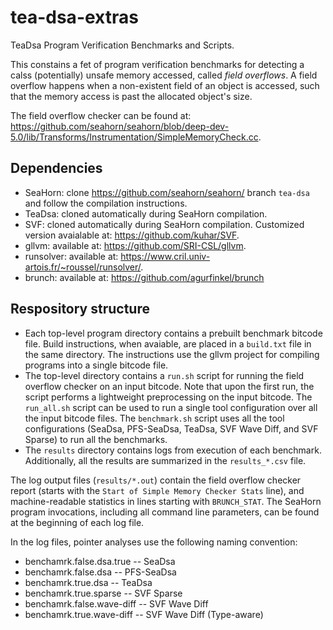 # tea-dsa-extras
TeaDsa Program Verification Benchmarks and Scripts.

This constains a fet of program verification benchmarks for detecting a calss (potentially) unsafe memory accessed,
called *field overflows*. A field overflow happens when a non-existent field of an object is accessed, such that the
memory access is past the allocated object's size.

The field overflow checker can be found at: https://github.com/seahorn/seahorn/blob/deep-dev-5.0/lib/Transforms/Instrumentation/SimpleMemoryCheck.cc.

## Dependencies
* SeaHorn: clone https://github.com/seahorn/seahorn/ branch `tea-dsa` and follow the compilation instructions.
* TeaDsa: cloned automatically during SeaHorn compilation.
* SVF: cloned automatically during SeaHorn compilation. Customized version avaialable at: https://github.com/kuhar/SVF.
* gllvm: available at: https://github.com/SRI-CSL/gllvm.
* runsolver: available at: https://www.cril.univ-artois.fr/~roussel/runsolver/.
* brunch: available at: https://github.com/agurfinkel/brunch

## Respository structure

* Each top-level program directory contains a prebuilt benchmark bitcode file.
  Build instructions, when avaiable, are placed in a `build.txt` file in the same directory.
  The instructions use the gllvm project for compiling programs into a single bitcode file.
* The top-level directory contains a `run.sh` script for running the field overflow checker on an input bitcode.
  Note that upon the first run, the script performs a lightweight preprocessing on the input bitcode. The `run_all.sh` script can be used to run a single tool configuration over all the input bitcode files.
  The `benchmark.sh` script uses all the tool configurations (SeaDsa, PFS-SeaDsa, TeaDsa, SVF Wave Diff, and SVF Sparse)
  to run all the benchmarks.
* The `results` directory contains logs from execution of each benchmark.
  Additionally, all the results are summarized in the `results_*.csv` file.

The log output files (`results/*.out`) contain the field overflow checker report
(starts with the `Start of Simple Memory Checker Stats` line),
and machine-readable statistics in lines starting with `BRUNCH_STAT`.
The SeaHorn program invocations, including all command line parameters,
can be found at the beginning of each log file.

In the log files, pointer analyses use the following naming convention:
* benchamrk.false.dsa.true -- SeaDsa
* benchamrk.false.dsa -- PFS-SeaDsa
* benchamrk.true.dsa -- TeaDsa
* benchamrk.true.sparse -- SVF Sparse
* benchamrk.false.wave-diff -- SVF Wave Diff
* benchamrk.true.wave-diff -- SVF Wave Diff (Type-aware)

